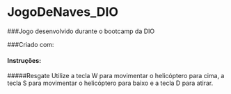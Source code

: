 # JogoDeNaves_DIO
###Jogo desenvolvido durante o bootcamp da DIO

###Criado com:



#### Instruções:

#####Resgate
Utilize a tecla W para movimentar o helicóptero para cima, a tecla S para movimentar o helicóptero para baixo e a tecla D para atirar.


